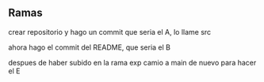 ## Ramas
crear repositorio y hago un commit que seria el A, lo llame src

ahora hago el commit del README, que seria el B

despues de haber subido en la rama exp camio a main de nuevo para hacer el E